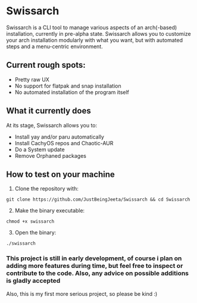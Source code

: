 # Swissarch

Swissarch is a CLI tool to manage various aspects of an arch(-based) installation, currently in pre-alpha state. Swissarch allows you to customize your arch installation modularly with what you want, but with automated steps and a menu-centric environment.

## Current rough spots:
- Pretty raw UX
- No support for flatpak and snap installation
- No automated installation of the program itself

## What it currently does
At its stage, Swissarch allows you to:
- Install yay and/or paru automatically
- Install CachyOS repos and Chaotic-AUR
- Do a System update
- Remove Orphaned packages

## How to test on your machine

1. Clone the repository with:
```
git clone https://github.com/JustBeingJeeta/Swissarch && cd Swissarch
```

2. Make the binary executable:
```
chmod +x swissarch
```

3. Open the binary:
```
./swissarch
```

### This project is still in early development, of course i plan on adding more features during time, but feel free to inspect or contribute to the code. Also, any advice on possible additions is gladly accepted

Also, this is my first more serious project, so please be kind :)

